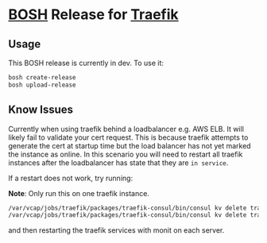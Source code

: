 # [BOSH](https://bosh.io/) Release for [Traefik](https://traefik.io)

## Usage

This BOSH release is currently in dev. To use it:

```sh
bosh create-release
bosh upload-release
```

## Know Issues

Currently when using traefik behind a loadbalancer e.g. AWS ELB. It will likely fail to validate your cert request. This is because traefik attempts to generate the cert at startup time but the load balancer has not yet marked the instance as online. In this scenario you will need to restart all traefik instances after the loadbalancer has state that they are `in service`.

If a restart does not work, try running:

**Note**: Only run this on one traefik instance.

```sh
/var/vcap/jobs/traefik/packages/traefik-consul/bin/consul kv delete traefik/acme/account/object
/var/vcap/jobs/traefik/packages/traefik-consul/bin/consul kv delete traefik/acme/account/lock
```

and then restarting the traefik services with monit on each server.

